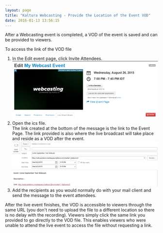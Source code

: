 ```yaml
---
layout: page
title: "Kaltura Webcasting - Provide the Location of the Event VOD"
date: 2016-01-13 13:56:15
---
```


<p>
    After a Webcasting event is completed, a VOD of the event is saved and can be provided to viewers.
  </p>
  
  <p class="Procedure mce-procedure">
    To access the link of the VOD file
  </p>
  
  <ol>
    <li>
      In the Edit event page, click Invite Attendees.<br /><img src="../../assets/2904.img">
    </li>
    <li>
      Open the ics file.<br />The link created at the bottom of the message is the link to the Event Page. The link provided is also where the live broadcast will take place and reside as a VOD after the event.<br /><img src="../../assets/2906.img">
    </li>
    <li>
      Add the recipients as you would normally do with your mail client and send the message to the event attendees.
    </li>
  </ol>
  
  <p>
    After the live event finishes, the VOD is accessible to viewers through the same URL (you don't need to upload the file to a different location so there is no delay with the recording). Viewers simply click the same link you provided to go directly to the VOD file. This enables viewers who were unable to attend the live event to access the file without requesting a link.
  </p>